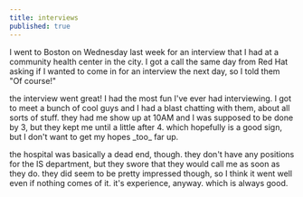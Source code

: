 ```yaml
---
title: interviews
published: true
---
```


I went to Boston on Wednesday last week for an interview that I had at a
community health center in the city. I got a call the same day from Red
Hat asking if I wanted to come in for an interview the next day, so I
told them "Of course!"

the interview went great! I had the most fun I've ever had interviewing.
I got to meet a bunch of cool guys and I had a blast chatting with them,
about all sorts of stuff. they had me show up at 10AM and I was supposed
to be done by 3, but they kept me until a little after 4. which
hopefully is a good sign, but I don't want to get my hopes \_too\_ far
up.

the hospital was basically a dead end, though. they don't have any
positions for the IS department, but they swore that they would call me
as soon as they do. they did seem to be pretty impressed though, so I
think it went well even if nothing comes of it. it's experience, anyway.
which is always good.
